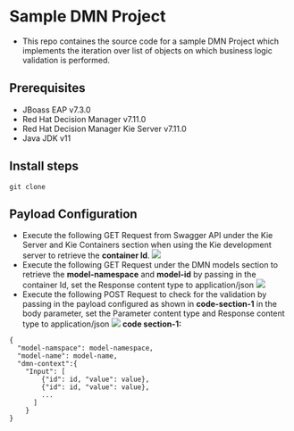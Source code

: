 # Sample DMN Project

- This repo containes the source code for a sample DMN Project which implements the iteration over list of objects on which business logic validation is performed.
## Prerequisites
- JBoass EAP v7.3.0
- Red Hat Decision Manager v7.11.0
- Red Hat Decision Manager Kie Server v7.11.0
- Java JDK v11
## Install steps
`git clone`
## Payload Configuration
- Execute the following GET Request from Swagger API under the Kie Server and Kie Containers section when using the Kie development server to retrieve the **container Id**.
![](https://github.com/RutvikPanchal/sampleDMN/blob/master/docs/GET%20Containers.png?raw=true)
- Execute the following GET Request under the DMN models section to retrieve the **model-namespace** and **model-id** by passing in the container Id, set the Response content type to application/json
![](https://github.com/RutvikPanchal/sampleDMN/blob/master/docs/GET%20Info.png?raw=true)
- Execute the following POST Request to check for the validation by passing in the payload configured as shown in **code-section-1** in the body parameter, set the Parameter content type and Response content type to application/json
![](https://github.com/RutvikPanchal/sampleDMN/blob/master/docs/POST%20Info.png?raw=true)
 **code section-1:**
```
{
  "model-namspace": model-namespace,
  "model-name": model-name,
  "dmn-context":{
    "Input": [
        {"id": id, "value": value},
        {"id": id, "value": value},
        ...
      ]
    }
}
```
